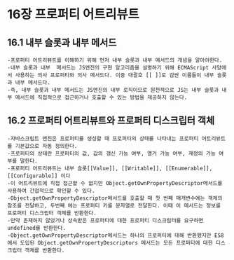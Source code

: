 # 16장 프로퍼티 어트리뷰트

## 16.1 내부 슬롯과 내부 메서드

    -프로퍼티 어트리뷰트를 이해하기 위해 먼저 내부 슬롯과 내부 메서드의 개념을 알아야한다.
    -내부 슬롯과 내부  메서드는 JS엔진의 구현 알고리즘을 설명하기 위해 ECMAScript 사양에서 사용하는 의사 프로퍼티와 의사 메서드다. 이중 대괄호 [[ ]]로 감싼 이름들이 내부 슬롯과 내부 메서드다.
    -즉, 내부 슬롯과 내부 메서드는 JS엔진의 내부 로직이므로 원천적으로 JS는 내부 슬롯과 내부 메서드에 직접적으로 접근하거나 호출할 수 있는 방법을 제공하지 않는다.

## 16.2 프로퍼티 어트리뷰트와 프로퍼티 디스크립터 객체

    -자바스크립트 엔진은 프로퍼티를 생성할 때 프로퍼티의 상태를 나타내는 프로퍼티 어트리뷰트를 기본값으로 자동 정의한다.
    -프로퍼티의 상태란 프로퍼티의 값, 값의 갱신 가능 여부, 열거 가능 여부, 재정의 가능 여부를 말한다.
    -프로퍼티 어트리뷰트는 내부 슬롯[[Value]], [[Writable]], [[Enumerable]], [[Configurable]] 이다
    -이 어트리뷰트에 직접 접근할 수 없지만 Object.getOwnPropertyDescriptor메서드를 사용하여 간접적으로 확인할 수 있다.
    -Object.getOwnPropertyDescriptor메서드를 호출할 때 첫 번째 매개변수에는 객체의 참조를 전달하고, 두번째 에는 프로퍼티 키를 문자열로 전달한다. 이때 이 메서드는 정보를 프로퍼티 디스크립터 객체를 반환한다.
    -만약 존재하지 않았거나 상속받은 프로퍼티에 대한 프로퍼티 디스크립터를 요구하면 undefined를 반환한다.
    -Object.getOwnPropertyDescriptor메서드는 하나의 프로퍼티에 대해 반환했지만 ES8에서 도입된 Object.getOwnPropertyDescriptors 메서드는 모든 프로퍼티에 대한 디스크립터 객체를 반환한다.
